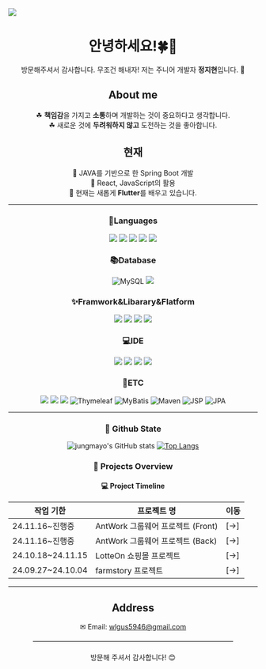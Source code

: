 
<img src="https://capsule-render.vercel.app/api?type=waving&height=300&color=gradient&text=Jihyeon's%20Profile&fontAlignY=50&fontColor=&fontAlign=50&animation=fadeIn&textBg=false" />

<div align="center">
  <h1>안녕하세요!🍀🧸</h1>
  <p>방문해주셔서 감사합니다. 무조건 해내자! 저는 주니어 개발자 <strong>정지현</strong>입니다. 🌟</p>
  
## About me
 ☘ <strong>책임감</strong>을 가지고 <strong>소통</strong>하며 개발하는 것이 중요하다고 생각합니다.</br>
 ☘ 새로운 것에 <strong>두려워하지 않고</strong> 도전하는 것을 좋아합니다.</br>
 
## 현재
 🌱 JAVA를 기반으로 한 Spring Boot 개발</br>
 🌱 React, JavaScript의 활용</br>
 🌱 현재는 새롭게 **Flutter**를 배우고 있습니다.</br>
  
---
<h3 align='center'>🐾Languages</h3>
<div align='center'>

<img src="https://img.shields.io/badge/CSS3-1572B6?style=flat-square&logo=css3&logoColor=white"/>
<img src="https://img.shields.io/badge/HTML5-E34F26?style=flat-square&logo=html5&logoColor=white"/>
<img src="https://img.shields.io/badge/java-007396?style=flat-square&logo=java&logoColor=white"/>
<img src="https://img.shields.io/badge/JavaScript-F7DF1E?style=flat-square&logo=javascript&logoColor=black"/>
<img src="https://img.shields.io/badge/dart-%230175C2.svg?style=flat-square&logo=dart&logoColor=white"/>

</div>

<h3 align='center'>📚Database</h3>
<div align='center'>
  <img src="https://img.shields.io/badge/MySQL-4479A1?style=flat-square&logo=MySQL&logoColor=white" alt="MySQL">
  <img src="https://img.shields.io/badge/mongoDB-47A248?style=flat-square&logo=MongoDB&logoColor=white">

</div>

<h3 align='center'>✨Framwork&Libarary&Flatform</h3>
<div align='center'>
<img src="https://img.shields.io/badge/React-61DAFB?style=flat-square&logo=React&logoColor=black"/>
<img src="https://img.shields.io/badge/springboot-6DB33F?style=flat-square&logo=springboot&logoColor=white">
<img src="https://img.shields.io/badge/amazonaws-232F3E?style=flat-square&logo=amazonaws&logoColor=white">
<img src="https://img.shields.io/badge/flutter-02569B?style=flat-square&logo=flutter&logoColor=white">
  
</div>

<h3 align='center'>💻IDE</h3>
<div align='center'>
	<img src="https://img.shields.io/badge/Eclipse%20IDE-2C2255?style=flat-square&logo=Eclipse%20IDE&logoColor=white" />
	<img src="https://img.shields.io/badge/IntelliJ%20IDEA-000000?style=flat-square&logo=IntelliJ%20IDEA&logoColor=white" />
  <img src="https://img.shields.io/badge/android%20studio-346ac1?style=flat-square&logo=android%20studio&logoColor=white"/>
  <img src="https://img.shields.io/badge/Visual%20Studio%20Code-0078d7.svg?style=flat-square&logo=visual-studio-code&logoColor=white"/>
</div> 

<h3 align='center'>🔧ETC</h3>
<div align='center'>
	<img src="https://img.shields.io/badge/fontawesome-339AF0?style=flat-square&logo=fontawesome&logoColor=white">
  <img src="https://img.shields.io/badge/gradle-02303A?style=flat-square&logo=gradle&logoColor=white">
  <img src="https://img.shields.io/badge/apache tomcat-F8DC75?style=flat-square&logo=apachetomcat&logoColor=white">
	<img src="https://img.shields.io/badge/Thymeleaf-005F99?style=flat-square&logo=Thymeleaf&logoColor=white" alt="Thymeleaf">
	<img src="https://img.shields.io/badge/MyBatis-4479A1?style=flat-square&logo=MyBatis&logoColor=white" alt="MyBatis">
	<img src="https://img.shields.io/badge/Maven-C71A36?style=flat-square&logo=Apache-Maven&logoColor=white" alt="Maven">
	<img src="https://img.shields.io/badge/JSP-E34F26?style=flat-square&logo=java&logoColor=white" alt="JSP">
	<img src="https://img.shields.io/badge/JPA-6DB33F?style=flat-square&logo=Spring&logoColor=white" alt="JPA">
</div> 

---
### 📅 Github State

![jungmayo's GitHub stats](https://github-readme-stats.vercel.app/api?username=jungmayo&show_icons=true)
[![Top Langs](https://github-readme-stats.vercel.app/api/top-langs/?username=jungmayo&layout=compact)](https://github.com/anuraghazra/github-readme-stats)

### 📅 Projects Overview

#### 💻 Project Timeline
| **작업 기한**        | **프로젝트 명**                     | **이동**  |
|-----------------|-------------------------------|-------|
| 24.11.16~진행중 | AntWork 그룹웨어 프로젝트 (Front)        | [->] |
| 24.11.16~진행중 | AntWork 그룹웨어 프로젝트 (Back)        | [->]|
| 24.10.18~24.11.15 | LotteOn 쇼핑몰 프로젝트            | [->] |
| 24.09.27~24.10.04 | farmstory 프로젝트                | [->] |

---

  <h2>Address</h2>
  <p>✉ Email: <a href="mailto:your.email@example.com">wlgus5946@gmail.com</a></p>


  <hr style="border: 1px solid #ddd; width: 80%; margin: 20px auto;">
  <p>방문해 주셔서 감사합니다! 😊</p>
</div>
